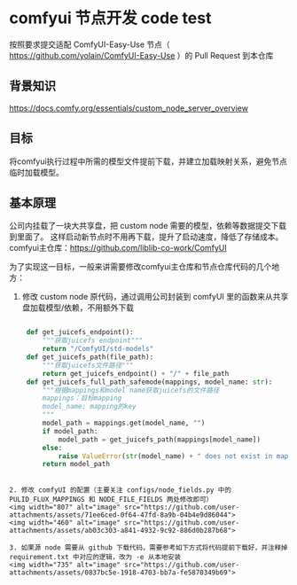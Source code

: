 # comfyui 节点开发 code test

按照要求提交适配 ComfyUI-Easy-Use 节点（ https://github.com/yolain/ComfyUI-Easy-Use ）的 Pull Request 到本仓库


## 背景知识

https://docs.comfy.org/essentials/custom_node_server_overview


## 目标

将comfyui执行过程中所需的模型文件提前下载，并建立加载映射关系，避免节点临时加载模型。

## 基本原理
公司内挂载了一块大共享盘，把 custom node 需要的模型，依赖等数据提交下载到里面了。
这样启动新节点时不用再下载，提升了启动速度，降低了存储成本。
comfyui主仓库：https://github.com/liblib-co-work/ComfyUI

为了实现这一目标，一般来讲需要修改comfyui主仓库和节点仓库代码的几个地方：
1. 修改 custom node 原代码，通过调用公司封装到 comfyUI 里的函数来从共享盘加载模型/依赖，不用额外下载
   ```python
   
    def get_juicefs_endpoint():
        """获取juicefs endpoint"""
        return "/ComfyUI/std-models"
    def get_juicefs_path(file_path):
        """获取juicefs文件路径"""
        return get_juicefs_endpoint() + "/" + file_path
    def get_juicefs_full_path_safemode(mappings, model_name: str):
        """根据mappings和model name获取juicefs的文件路径
        mappings：目标mapping
        model_name: mapping的key
        """
        model_path = mappings.get(model_name, "")
        if model_path:
            model_path = get_juicefs_path(mappings[model_name])
        else:
            raise ValueError(str(model_name) + " does not exist in mapping")
        return model_path
 
  ```
2. 修改 comfyUI 的配置（主要关注 configs/node_fields.py 中的 PULID_FLUX_MAPPINGS 和 NODE_FILE_FIELDS 两处修改即可）
<img width="807" alt="image" src="https://github.com/user-attachments/assets/71ee6ced-0f64-47fd-8a9b-04b4e9d86044">
<img width="460" alt="image" src="https://github.com/user-attachments/assets/ab03c303-a841-4932-9c92-886d0b287b68">

3. 如果源 node 需要从 github 下载代码，需要参考如下方式将代码提前下载好，并注释掉 requirement.txt 中对应的逻辑，改为 -e 从本地安装
<img width="735" alt="image" src="https://github.com/user-attachments/assets/0837bc5e-1918-4703-bb7a-fe5870349b69">


